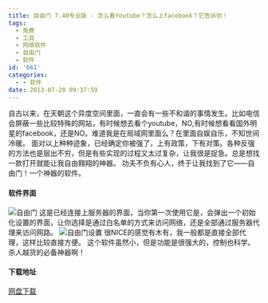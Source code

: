 ```yaml
---
title: 自由门 7.40专业版 - 怎么看Youtube？怎么上facebook？它告诉你！
tags:
  - 免费
  - 工具
  - 网络软件
  - 自由门
  - 软件
id: '661'
categories:
  - - 软件
date: 2013-07-20 09:37:59
---
```


自古以来，在天朝这个异度空间里面，一直会有一些不和谐的事情发生。比如电信会屏蔽一些比较特殊的网站，有时候想去看个youtube，NO,有时候想看看国外明星的facebook，还是NO。难道我是在局域网里面么？在里面自娱自乐，不知世间冷暖。 面对以上种种迹象，已经确定你被强了，上有政策，下有对策。各种反强的方法也是层出不穷，但是有些实现的过程又太过复杂，让我很是捉急。总是想找一款打开就能让我自由翱翔的神器。 功夫不负有心人，终于让我找到了它——自由门！一个神器的软件。

#### 软件界面

![自由门](http://vsnote.test/wp-content/uploads/2013/07/自由门.png) 这是已经连接上服务器的界面，当你第一次使用它是，会弹出一个初始化设置的界面，让你选择是通过白名单的方式来访问网络，还是全部通过服务器代理来访问网路。 ![自由门设置](http://vsnote.test/wp-content/uploads/2013/07/自由门设置.png) 很NICE的感觉有木有，我一般都是直接全部代理，这样比较直接方便。 这个软件虽然小，但是功能是很强大的，控制也科学。杀人越货的必备神器啊！

#### 下载地址

[网盘下载](http://pan.baidu.com/share/link?shareid=2931912811&uk=1796312283)